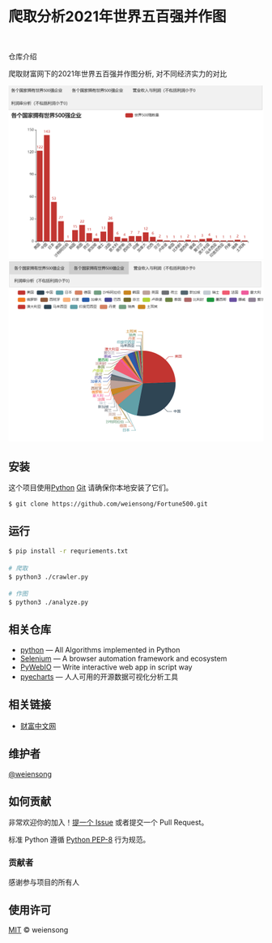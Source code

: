 # 爬取分析2021年世界五百强并作图

<img src="https://img.shields.io/badge/python_-%3E%3D3.8-green" alt=""> <img src="https://img.shields.io/badge/license_-MIT-green" alt=""> <img src="https://img.shields.io/badge/selenium-blue" alt=""> <img src="https://img.shields.io/badge/pyecharts-blue" alt="">  <img src="https://img.shields.io/badge/pywebio-blue" alt=""> 

仓库介绍

  爬取财富网下的2021年世界五百强并作图分析, 对不同经济实力的对比

![img.png](img.png)
![img_1.png](img_1.png)

## 安装

这个项目使用[Python](https://www.python.org/) [Git](https://git-scm.com/) 请确保你本地安装了它们。

```shell
$ git clone https://github.com/weiensong/Fortune500.git
```


## 运行
```sh
$ pip install -r requriements.txt

# 爬取
$ python3 ./crawler.py

# 作图
$ python3 ./analyze.py
```

## 相关仓库

- [python](https://github.com/TheAlgorithms/Python) — All Algorithms implemented in Python
- [Selenium](https://github.com/SeleniumHQ/selenium) — A browser automation framework and ecosystem
- [PyWebIO](https://github.com/pywebio/PyWebIO) — Write interactive web app in script way
- [pyecharts](https://github.com/pyecharts/pyecharts) — 人人可用的开源数据可视化分析工具



## 相关链接

- [财富中文网](https://www.fortunechina.com/fortune500/c/2021-08/02/content_394571.htm)



## 维护者

[@weiensong](https://github.com/weiensong)



## 如何贡献

非常欢迎你的加入！[提一个 Issue](https://github.com/weiensong/Fortune500/issues) 或者提交一个 Pull Request。


标准 Python 遵循 [Python PEP-8](https://peps.python.org/pep-0008/) 行为规范。

### 贡献者

感谢参与项目的所有人



## 使用许可

[MIT](LICENSE) © weiensong

